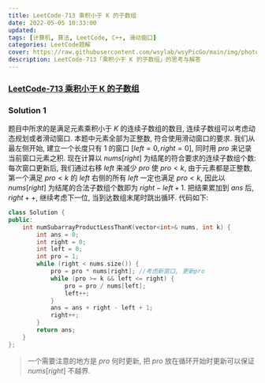 ```yaml
---
title: LeetCode-713 乘积小于 K 的子数组
date: 2022-05-05 10:33:00
updated:
tags: [计算机, 算法, LeetCode, C++, 滑动窗口]
categories: LeetCode题解
cover: https://raw.githubusercontent.com/wsylab/wsyPicGo/main/img/photo-1464822759023-fed622ff2c3b
description: LeetCode-713「乘积小于 K 的子数组」的思考与解答
---
```

### [LeetCode-713 乘积小于 K 的子数组](https://leetcode.cn/problems/subarray-product-less-than-k/)

### Solution 1
题目中所求的是满足元素乘积小于 $K$ 的连续子数组的数目, 连续子数组可以考虑动态规划或者滑动窗口. 本题中元素全部为正整数, 符合使用滑动窗口的要求.
我们从最左侧开始, 建立一个长度只有 $1$ 的窗口 $[left=0, right = 0]$, 同时用 $pro$ 来记录当前窗口元素之积. 现在计算以 $nums[right]$ 为结尾的符合要求的连续子数组个数: 每次窗口更新后, 我们通过右移 $left$ 来减少 $pro$ 使 $pro < k$, 由于元素都是正整数, 第一个满足 $pro < k$ 的 $left$ 右侧的所有 $left$ 一定也满足 $pro < k$, 因此以 $nums[right]$ 为结尾的合法子数组个数即为 $right - left + 1$. 把结果累加到 $ans$ 后, $right++$, 继续考虑下一位, 当到达数组末尾时跳出循环.
代码如下:
```C++
class Solution {
public:
    int numSubarrayProductLessThanK(vector<int>& nums, int k) {
        int ans = 0;
        int right = 0;
        int left = 0;
        int pro = 1; 
        while (right < nums.size()) {
            pro = pro * nums[right]; //考虑新窗口, 更新pro
            while (pro >= k && left <= right) {
                pro = pro / nums[left];
                left++;
            }
            ans = ans + right - left + 1;
            right++;
        }
        return ans;
    }
};
```
> 一个需要注意的地方是 $pro$ 何时更新, 把 $pro$ 放在循环开始时更新可以保证 $nums[right]$ 不越界.